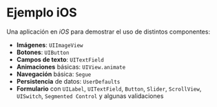 # Ejemplo iOS
Una aplicación en *iOS* para demostrar el uso de distintos componentes: 
- **Imágenes**: `UIImageView`
- **Botones**: `UIButton`
- **Campos de texto**: `UITextField`
- **Animaciones** básicas: `UIView.animate`
- **Navegación** básica: `Segue`
- **Persistencia** de datos: `UserDefaults`
- **Formulario** con `UILabel`, `UITextField`, `Button`, `Slider`, `ScrollView`, `UISwitch`, `Segmented Control` y algunas validaciones
